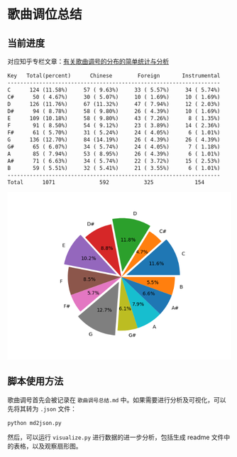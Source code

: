# 歌曲调位总结

## 当前进度

对应知乎专栏文章：[有关歌曲调号的分布的简单统计与分析](https://zhuanlan.zhihu.com/p/56102065)

```
Key   Total(percent)      Chinese        Foreign       Instrumental
-------------------------------------------------------------------
C      124 (11.58%)     57 ( 9.63%)     33 ( 5.57%)     34 ( 5.74%)
C#      50 ( 4.67%)     30 ( 5.07%)     10 ( 1.69%)     10 ( 1.69%)
D      126 (11.76%)     67 (11.32%)     47 ( 7.94%)     12 ( 2.03%)
D#      94 ( 8.78%)     58 ( 9.80%)     26 ( 4.39%)     10 ( 1.69%)
E      109 (10.18%)     58 ( 9.80%)     43 ( 7.26%)      8 ( 1.35%)
F       91 ( 8.50%)     54 ( 9.12%)     23 ( 3.89%)     14 ( 2.36%)
F#      61 ( 5.70%)     31 ( 5.24%)     24 ( 4.05%)      6 ( 1.01%)
G      136 (12.70%)     84 (14.19%)     26 ( 4.39%)     26 ( 4.39%)
G#      65 ( 6.07%)     34 ( 5.74%)     24 ( 4.05%)      7 ( 1.18%)
A       85 ( 7.94%)     53 ( 8.95%)     26 ( 4.39%)      6 ( 1.01%)
A#      71 ( 6.63%)     34 ( 5.74%)     22 ( 3.72%)     15 ( 2.53%)
B       59 ( 5.51%)     32 ( 5.41%)     21 ( 3.55%)      6 ( 1.01%)
-------------------------------------------------------------------
Total      1071              592           325             154
```

![](result.png)

## 脚本使用方法

歌曲调号首先会被记录在 `歌曲调号总结.md` 中。如果需要进行分析及可视化，可以先将其转为 `.json` 文件：

```shell
python md2json.py
```

然后，可以运行 `visualize.py` 进行数据的进一步分析，包括生成 readme 文件中的表格，以及观察扇形图。
